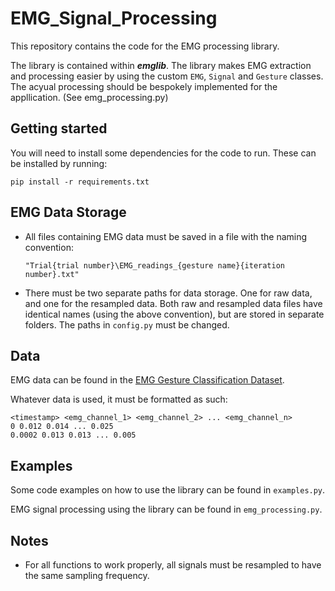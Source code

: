 # EMG_Signal_Processing

This repository contains the code for the EMG processing library.

The library is contained within _**emglib**_. The library makes EMG extraction and processing easier by using the custom `EMG`, `Signal` and `Gesture` classes. The acyual processing should be bespokely implemented for the appllication. (See emg_processing.py)

## Getting started

You will need to install some dependencies for the code to run. These can be installed by running:

```
pip install -r requirements.txt
```

## EMG Data Storage

* All files containing EMG data must be saved in a file with the naming convention: 
    ```
    "Trial{trial number}\EMG_readings_{gesture name}{iteration number}.txt"
    ```

* There must be two separate paths for data storage. One for raw data, and one for the resampled data.
  Both raw and resampled data files have identical names (using the above convention), but are stored in separate folders.
  The paths in ``config.py`` must be changed.

## Data
EMG data can be found in the [EMG Gesture Classification Dataset](https://github.com/abdallahsoliman00/EMG_dataset).

Whatever data is used, it must be formatted as such:
```
<timestamp> <emg_channel_1> <emg_channel_2> ... <emg_channel_n>
0 0.012 0.014 ... 0.025
0.0002 0.013 0.013 ... 0.005
```

## Examples
Some code examples on how to use the library can be found in ``examples.py``.

EMG signal processing using the library can be found in ``emg_processing.py``.

## Notes
* For all functions to work properly, all signals must be resampled to have the same sampling frequency.

